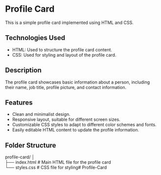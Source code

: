 # Profile Card

This is a simple profile card implemented using HTML and CSS.

## Technologies Used

- HTML: Used to structure the profile card content.
- CSS: Used for styling and layout of the profile card.

## Description

The profile card showcases basic information about a person, including their name, job title, profile picture, and contact information.

## Features

- Clean and minimalist design.
- Responsive layout, suitable for different screen sizes.
- Customizable CSS styles to adapt to different color schemes and fonts.
- Easily editable HTML content to update the profile information.

## Folder Structure

profile-card/
│<br/>
├── index.html # Main HTML file for the profile card <br/>
└── styles.css # CSS file for styling# Profile-Card
